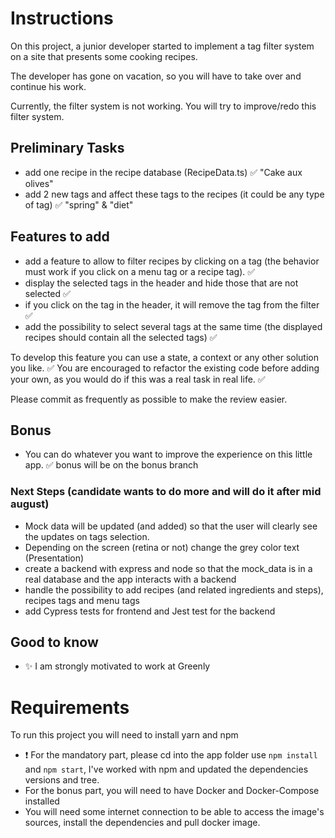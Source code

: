 # Instructions

On this project, a junior developer started to implement a tag filter system on a site that presents some cooking recipes.

The developer has gone on vacation, so you will have to take over and continue his work.

Currently, the filter system is not working. You will try to improve/redo this filter system.

## Preliminary Tasks

- add one recipe in the recipe database (RecipeData.ts) ✅ "Cake aux olives"
- add 2 new tags and affect these tags to the recipes (it could be any type of tag) ✅ "spring" & "diet"

## Features to add

- add a feature to allow to filter recipes by clicking on a tag (the behavior must work if you click on a menu tag or a recipe tag). ✅ 
- display the selected tags in the header and hide those that are not selected ✅ 
- if you click on the tag in the header, it will remove the tag from the filter ✅ 
- add the possibility to select several tags at the same time (the displayed recipes should contain all the selected tags) ✅ 

To develop this feature you can use a state, a context or any other solution you like. ✅ 
You are encouraged to refactor the existing code before adding your own, as you would do if this was a real task in real life.  ✅ 

Please commit as frequently as possible to make the review easier.

## Bonus

- You can do whatever you want to improve the experience on this little app.  ✅  bonus will be on the bonus branch

### Next Steps (candidate wants to do more and will do it after mid august)
- Mock data will be updated (and added) so that the user will clearly see the updates on tags selection.
- Depending on the screen (retina or not) change the grey color text (Presentation)
- create a backend with express and node so that the mock_data is in a real database and the app interacts with a backend 
- handle the possibility to add recipes (and related ingredients and steps), recipes tags and menu tags
- add Cypress tests for frontend and Jest test for the backend 

## Good to know
- ✨ I am strongly motivated to work at Greenly 

# Requirements

To run this project you will need to install yarn and npm
- ❗️ For the mandatory part, please cd into the app folder use `npm install` and `npm start`, I've worked with npm and updated the dependencies versions and tree.
- For the bonus part, you will need to have Docker and Docker-Compose installed
- You will need some internet connection to be able to access the image's sources, install the dependencies and pull docker image. 
